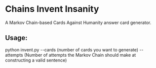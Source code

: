 # Chains Invent Insanity
A Markov Chain-based Cards Against Humanity answer card generator.

Usage:
------

python invent.py --cards (number of cards you want to generate) --attempts (Number of attempts the Markov Chain should make at constructing a valid sentence)
